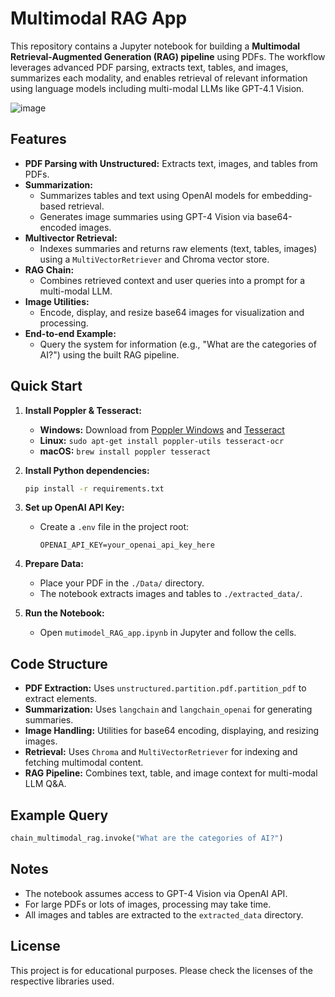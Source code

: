 # Multimodal RAG App

This repository contains a Jupyter notebook for building a **Multimodal Retrieval-Augmented Generation (RAG) pipeline** using PDFs. The workflow leverages advanced PDF parsing, extracts text, tables, and images, summarizes each modality, and enables retrieval of relevant information using language models including multi-modal LLMs like GPT-4.1 Vision.

![image](https://github.com/user-attachments/assets/c2e9366c-609f-43e5-aed4-71cdd34847ec)


## Features

- **PDF Parsing with Unstructured:** Extracts text, images, and tables from PDFs.
- **Summarization:** 
  - Summarizes tables and text using OpenAI models for embedding-based retrieval.
  - Generates image summaries using GPT-4 Vision via base64-encoded images.
- **Multivector Retrieval:** 
  - Indexes summaries and returns raw elements (text, tables, images) using a `MultiVectorRetriever` and Chroma vector store.
- **RAG Chain:** 
  - Combines retrieved context and user queries into a prompt for a multi-modal LLM.
- **Image Utilities:** 
  - Encode, display, and resize base64 images for visualization and processing.
- **End-to-end Example:** 
  - Query the system for information (e.g., "What are the categories of AI?") using the built RAG pipeline.

## Quick Start

1. **Install Poppler & Tesseract:**
   - **Windows:** Download from [Poppler Windows](http://blog.alivate.com.au/poppler-windows/) and [Tesseract](https://github.com/UB-Mannheim/tesseract/wiki)
   - **Linux:** `sudo apt-get install poppler-utils tesseract-ocr`
   - **macOS:** `brew install poppler tesseract`

2. **Install Python dependencies:**
   ```bash
   pip install -r requirements.txt
   ```

3. **Set up OpenAI API Key:**
   - Create a `.env` file in the project root:
     ```
     OPENAI_API_KEY=your_openai_api_key_here
     ```

4. **Prepare Data:**
   - Place your PDF in the `./Data/` directory.
   - The notebook extracts images and tables to `./extracted_data/`.

5. **Run the Notebook:**
   - Open `mutimodel_RAG_app.ipynb` in Jupyter and follow the cells.

## Code Structure

- **PDF Extraction:** Uses `unstructured.partition.pdf.partition_pdf` to extract elements.
- **Summarization:** Uses `langchain` and `langchain_openai` for generating summaries.
- **Image Handling:** Utilities for base64 encoding, displaying, and resizing images.
- **Retrieval:** Uses `Chroma` and `MultiVectorRetriever` for indexing and fetching multimodal content.
- **RAG Pipeline:** Combines text, table, and image context for multi-modal LLM Q&A.

## Example Query

```python
chain_multimodal_rag.invoke("What are the categories of AI?")
```

## Notes

- The notebook assumes access to GPT-4 Vision via OpenAI API.
- For large PDFs or lots of images, processing may take time.
- All images and tables are extracted to the `extracted_data` directory.

## License

This project is for educational purposes. Please check the licenses of the respective libraries used.
